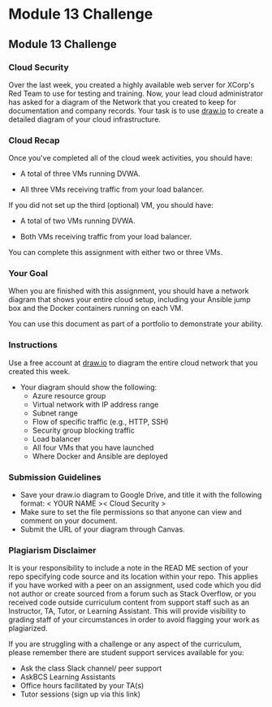 # Module 13 Challenge

## Module 13 Challenge <assignment>

### Cloud Security

Over the last week, you created a highly available web server for XCorp's Red Team to use for testing and training. Now, your lead cloud administrator has asked for a diagram of the Network that you created to keep for documentation and company records. Your task is to use [draw.io](https://app.diagrams.net/) to create a detailed diagram of your cloud infrastructure.

### Cloud Recap

Once you've completed all of the cloud week activities, you should have:

- A total of three VMs running DVWA.

- All three VMs receiving traffic from your load balancer.

If you did not set up the third (optional) VM, you should have:

- A total of two VMs running DVWA.

- Both VMs receiving traffic from your load balancer.

You can complete this assignment with either two or three VMs.

### Your Goal

When you are finished with this assignment, you should have a network diagram that shows your entire cloud setup, including your Ansible jump box and the Docker containers running on each VM.

You can use this document as part of a portfolio to demonstrate your ability.

### Instructions

Use a free account at [draw.io](https://app.diagrams.net/) to diagram the entire cloud network that you created this week.

- Your diagram should show the following:
    - Azure resource group
    - Virtual network with IP address range
    - Subnet range
    - Flow of specific traffic (e.g., HTTP, SSH)
    - Security group blocking traffic
    - Load balancer
    - All four VMs that you have launched
    - Where Docker and Ansible are deployed

### Submission Guidelines

* Save your draw.io diagram to Google Drive, and title it with the following format: < YOUR NAME >< Cloud Security >
* Make sure to set the file permissions so that anyone can view and comment on your document.
* Submit the URL of your diagram through Canvas.

### Plagiarism Disclaimer

It is your responsibility to include a note in the READ ME section of your repo specifying code source and its location within your repo. This applies if you have worked with a peer on an assignment, used code which you did not author or create sourced from a forum such as Stack Overflow, or you received code outside curriculum content from support staff such as an Instructor, TA, Tutor, or Learning Assistant. This will provide visibility to grading staff of your circumstances in order to avoid flagging your work as plagiarized.

If you are struggling with a challenge or any aspect of the curriculum, please remember there are student support services available for you:

* Ask the class Slack channel/ peer support
* AskBCS Learning Assistants 
* Office hours facilitated by your TA(s)
* Tutor sessions (sign up via this link)